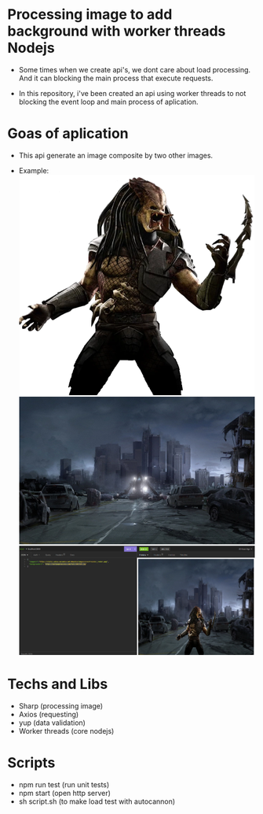 
# Processing image to add background with worker threads Nodejs

- Some times when we create api's, we dont care about load processing. And it can blocking the main process that execute requests.

- In this repository, i've been created an api using worker threads to not blocking the event loop and main process of aplication.

# Goas of aplication

- This api generate an image composite by two other images.

- Example: 
![predator](./docs/Predator_render.webp)
![background](./docs/background.jpg)
![composite](./docs/composite.png)

# Techs and Libs

- Sharp (processing image)
- Axios (requesting)
- yup (data validation)
- Worker threads (core nodejs)

# Scripts
 - npm run test (run unit tests)
 - npm start (open http server)
 - sh script.sh (to make load test with autocannon)